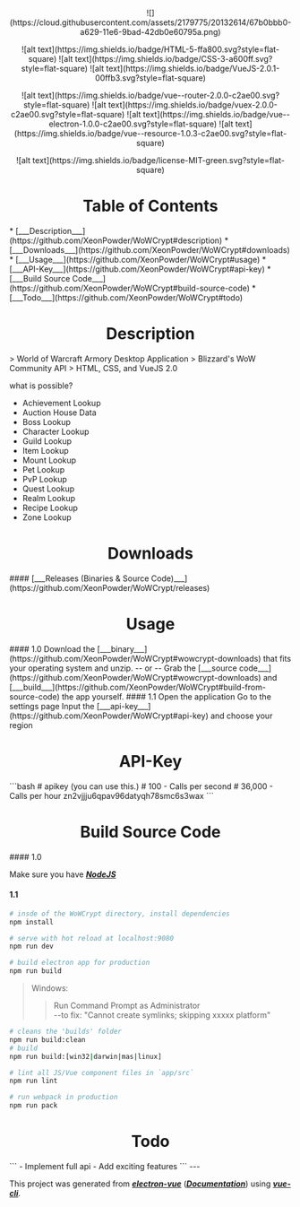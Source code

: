 <p align="center">
![](https://cloud.githubusercontent.com/assets/2179775/20132614/67b0bbb0-a629-11e6-9bad-42db0e60795a.png)
<p>
<p align="center">
![alt text](https://img.shields.io/badge/HTML-5-ffa800.svg?style=flat-square)
![alt text](https://img.shields.io/badge/CSS-3-a600ff.svg?style=flat-square)
![alt text](https://img.shields.io/badge/VueJS-2.0.1-00ffb3.svg?style=flat-square)
<p>

<p align="center">
![alt text](https://img.shields.io/badge/vue--router-2.0.0-c2ae00.svg?style=flat-square)
![alt text](https://img.shields.io/badge/vuex-2.0.0-c2ae00.svg?style=flat-square)
![alt text](https://img.shields.io/badge/vue--electron-1.0.0-c2ae00.svg?style=flat-square)
![alt text](https://img.shields.io/badge/vue--resource-1.0.3-c2ae00.svg?style=flat-square)
<p>
<p align="center">
![alt text](https://img.shields.io/badge/license-MIT-green.svg?style=flat-square)
<p>

<h1 align="center">Table of Contents</h1>
* [___Description___](https://github.com/XeonPowder/WoWCrypt#description)
* [___Downloads___](https://github.com/XeonPowder/WoWCrypt#downloads)
* [___Usage___](https://github.com/XeonPowder/WoWCrypt#usage)
* [___API-Key___](https://github.com/XeonPowder/WoWCrypt#api-key)
* [___Build Source Code___](https://github.com/XeonPowder/WoWCrypt#build-source-code)
* [___Todo___](https://github.com/XeonPowder/WoWCrypt#todo)


<h1 align="center">Description</h1>
> World of Warcraft Armory Desktop Application  
> Blizzard's WoW Community API  
> HTML, CSS, and VueJS 2.0

what is possible?

<ul>
  <li>Achievement Lookup</li>
  <li>Auction House Data</li>
  <li>Boss Lookup</li>
  <li>Character Lookup</li>
  <li>Guild Lookup</li>
  <li>Item Lookup</li>
  <li>Mount Lookup</li>
  <li>Pet Lookup</li>
  <li>PvP Lookup</li>
  <li>Quest Lookup</li>
  <li>Realm Lookup</li>
  <li>Recipe Lookup</li>
  <li>Zone Lookup</li>
</ul>

<h1 align="center">Downloads</h1>
#### [___Releases (Binaries & Source Code)___](https://github.com/XeonPowder/WoWCrypt/releases)


<h1 align="center">Usage</h1>
#### 1.0
Download the [___binary___](https://github.com/XeonPowder/WoWCrypt#wowcrypt-downloads) that fits your operating system and unzip.  
-- or --  
Grab the [___source code___](https://github.com/XeonPowder/WoWCrypt#wowcrypt-downloads) and [___build___](https://github.com/XeonPowder/WoWCrypt#build-from-source-code) the app yourself.
#### 1.1
Open the application  
Go to the settings page  
Input the [___api-key___](https://github.com/XeonPowder/WoWCrypt#api-key) and choose your region



<h1 align="center">API-Key</h1>
```bash
# apikey (you can use this.)
# 100 - Calls per second
# 36,000 - Calls per hour
zn2vjjju6qpav96datyqh78smc6s3wax
```


<h1 align="center">Build Source Code</h1>
#### 1.0

Make sure you have
[___NodeJS___](https://nodejs.org/en/)
#### 1.1
``` bash
# insde of the WoWCrypt directory, install dependencies
npm install
```
``` bash
# serve with hot reload at localhost:9080
npm run dev
```
``` bash
# build electron app for production
npm run build
```
> Windows:
>>Run Command Prompt as Administrator  
>>--to fix: "Cannot create symlinks; skipping xxxxx platform"

``` bash
# cleans the 'builds' folder
npm run build:clean
# build
npm run build:[win32|darwin|mas|linux]
```
``` bash
# lint all JS/Vue component files in `app/src`
npm run lint
```
``` bash
# run webpack in production
npm run pack
```

<h1 align="center">Todo</h1>
```
- Implement full api
- Add exciting features
```
---

This project was generated from [___electron-vue___](https://github.com/SimulatedGREG/electron-vue) ([___Documentation___](https://simulatedgreg.gitbooks.io/electron-vue/content/index.html)) using [___vue-cli___](https://github.com/vuejs/vue-cli).  
